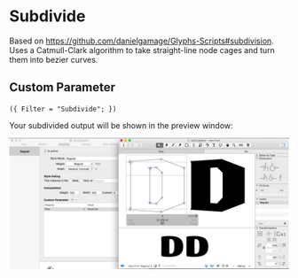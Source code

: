 # Subdivide

Based on https://github.com/danielgamage/Glyphs-Scripts#subdivision. Uses a Catmull-Clark algorithm to take straight-line node cages and turn them into bezier curves.

## Custom Parameter

```
({ Filter = "Subdivide"; })
```

Your subdivided output will be shown in the preview window:

![Subdivide Screenshot](https://github.com/danielgamage/Subdivide/blob/master/screenshot.jpg?raw=true)
